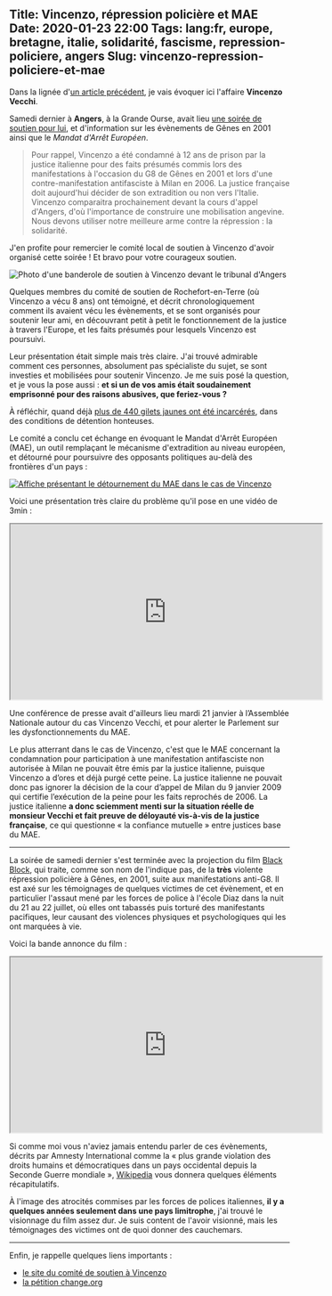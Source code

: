 Title: Vincenzo, répression policière et MAE
Date: 2020-01-23 22:00
Tags: lang:fr, europe, bretagne, italie, solidarité, fascisme, repression-policiere, angers
Slug: vincenzo-repression-policiere-et-mae
---
Dans la lignée d'[un article précédent](soutien-a-vincenzo-vecchi.html), je vais évoquer ici l'affaire **Vincenzo Vecchi**.

Samedi dernier à **Angers**, à la Grande Ourse, avait lieu [une soirée de soutien pour lui](https://alter49.org/rv/5972),
et d'information sur les évènements de Gênes en 2001 ainsi que le _Mandat d'Arrêt Européen_.

>  Pour rappel, Vincenzo a été condamné à 12 ans de prison par la justice italienne pour des faits présumés commis lors des manifestations
> à l'occasion du G8 de Gênes en 2001 et lors d'une contre-manifestation antifasciste à Milan en 2006. La justice française doit aujourd'hui
> décider de son extradition ou non vers l'Italie. Vincenzo comparaitra prochainement devant la cours d'appel d'Angers, d'où l'importance
> de construire une mobilisation angevine. Nous devons utiliser notre meilleure arme contre la répression : la solidarité.

J'en profite pour remercier le comité local de soutien à Vincenzo d'avoir organisé cette soirée !
Et bravo pour votre courageux soutien.

![Photo d'une banderole de soutien à Vincenzo devant le tribunal d'Angers](images/2020/01/banderole-soutien-vincenzo-palais-justice-angers.jpg)

Quelques membres du comité de soutien de Rochefort-en-Terre (où Vincenzo a vécu 8 ans) ont témoigné, et décrit chronologiquement
comment ils avaient vécu les évènements, et se sont organisés pour soutenir leur ami,
en découvrant petit à petit le fonctionnement de la justice à travers l'Europe,
et les faits présumés pour lesquels Vincenzo est poursuivi.

Leur présentation était simple mais très claire.
J'ai trouvé admirable comment ces personnes, absolument pas spécialiste du sujet,
se sont investies et mobilisées pour soutenir Vincenzo.
Je me suis posé la question, et je vous la pose aussi :
**et si un de vos amis était soudainement emprisonné pour des raisons abusives, que feriez-vous ?**

À réfléchir, quand déjà [plus de 440 gilets jaunes ont été incarcérés](https://www.bastamag.net/gilets-jaunes-prisonniers-politique-colere-sociale-detention-justice),
dans des conditions de détention honteuses.

Le comité a conclu cet échange en évoquant le Mandat d'Arrêt Européen (MAE),
un outil remplaçant le mécanisme d'extradition au niveau européen,
et détourné pour poursuivre des opposants politiques au-delà des frontières d'un pays :

[![Affiche présentant le détournement du MAE dans le cas de Vincenzo](images/2020/01/affiche-MAE-dans-la-tourmente-726x1024.jpg)](images/2020/01/affiche-MAE-dans-la-tourmente-726x1024.jpg)

Voici une présentation très claire du problème qu'il pose en une vidéo de 3min :

<iframe width="560" height="315" src="https://www.youtube.com/embed/a6zNArEatb4" allowfullscreen></iframe>

Une conférence de presse avait d'ailleurs lieu mardi 21 janvier à l’Assemblée Nationale autour du cas Vincenzo Vecchi,
et pour alerter le Parlement sur les dysfonctionnements du MAE.

Le plus atterrant dans le cas de Vincenzo,
c'est que le MAE concernant la condamnation pour participation à une manifestation antifasciste non autorisée à Milan
ne pouvait être émis par la justice italienne, puisque Vincenzo a d’ores et déjà purgé cette peine.
La justice italienne ne pouvait donc pas ignorer la décision de la cour d’appel de Milan du 9 janvier 2009 qui certifie l’exécution de la peine pour les faits reprochés de 2006.
La justice italienne **a donc sciemment menti sur la situation réelle de monsieur Vecchi et fait preuve de déloyauté vis-à-vis de la justice française**,
ce qui questionne « la confiance mutuelle » entre justices base du MAE.

---

La soirée de samedi dernier s'est terminée avec la projection du film [Black Block](https://www.imdb.com/title/tt2009436/),
qui traite, comme son nom de l'indique pas, de la **très** violente répression policière à Gênes, en 2001, suite aux manifestations anti-G8.
Il est axé sur les témoignages de quelques victimes de cet évènement,
et en particulier l'assaut mené par les forces de police à l'école Diaz dans la nuit du 21 au 22 juillet,
où elles ont tabassés puis torturé des manifestants pacifiques, leur causant des violences physiques et psychologiques qui les ont marquées à vie.

Voici la bande annonce du film :

<iframe width="560" height="315" src="https://www.youtube.com/embed/ZKLjeBM-ZXk&t=13" allowfullscreen></iframe>

Si comme moi vous n'aviez jamais entendu parler de ces évènements,
décrits par Amnesty International comme la « plus grande violation des droits humains et démocratiques dans un pays occidental depuis la Seconde Guerre mondiale »,
[Wikipedia](https://fr.wikipedia.org/wiki/%C3%89meutes_anti-G8_de_G%C3%AAnes_de_2001) vous donnera quelques éléments récapitulatifs.

À l'image des atrocités commises par les forces de polices italiennes,
**il y a quelques années seulement dans une pays limitrophe**,
j'ai trouvé le visionnage du film assez dur.
Je suis content de l'avoir visionné, mais les témoignages des victimes ont de quoi donner des cauchemars.

---

Enfin, je rappelle quelques liens importants :

- [le site du comité de soutien à Vincenzo](https://www.comite-soutien-vincenzo.org)
- [la pétition change.org](https://www.change.org/p/soci%C3%A9t%C3%A9-civile-libert%C3%A9-pour-vincenzo-vecchi?recruiter=993659191&recruited_by_id=2cceeeb0-c2bc-11e9-9d01-efeb0a57e58f&utm_source=share_petition&utm_medium=copylink&utm_campaign=petition_dashboard&utm_content=bandit-starter_cl_share_content_fr-fr%3Av5)


<style>
article iframe { display: block; margin: 1rem auto; }
</style>

